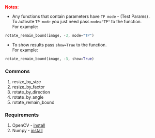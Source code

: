 <span style="color:red">**Notes:**</span>
* Any functions that contain parameters have `TP mode` - (Test Params) .<br />
To activate `TP mode` you just need pass `mode="TP"` to the function. <br />
For example:
```python
rotate_remain_bound(image, -3, mode="TP")
```

* To show results pass `show=True` to the function. <br />
For example:
```python
rotate_remain_bound(image, -3, show=True)
```

### Commons
1. resize_by_size
2. resize_by_factor
3. rotate_by_direction
4. rotate_by_angle
5. rotate_remain_bound

### Requirements
1. OpenCV - [install](https://pypi.org/project/opencv-python/)
2. Numpy - [install](https://pypi.org/project/numpy/)